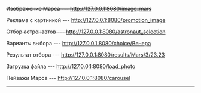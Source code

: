 ~~Изображение Марса --- http://127.0.0.1:8080/image_mars~~

Реклама с картинкой --- http://127.0.0.1:8080/promotion_image

~~Отбор астронавтов --- http://127.0.0.1:8080/astronaut_selection~~

Варианты выбора --- http://127.0.0.1:8080/choice/Венера

Результат отбора --- http://127.0.0.1:8080/results/Mars/3/23.23

Загрузка файла --- http://127.0.0.1:8080/load_photo

Пейзажи Марса --- http://127.0.0.1:8080/carousel

__________________________________________________________________
